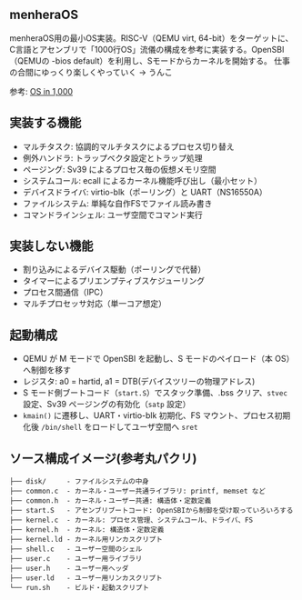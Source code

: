 ## menheraOS

menheraOS用の最小OS実装。RISC-V（QEMU virt, 64-bit）をターゲットに、C言語とアセンブリで「1000行OS」流儀の構成を参考に実装する。OpenSBI（QEMUの -bios default）を利用し、Sモードからカーネルを開始する。
仕事の合間にゆっくり楽しくやっていく -> うんこ

参考: [OS in 1,000](https://operating-system-in-1000-lines.vercel.app/ja/)

## 実装する機能

- マルチタスク: 協調的マルチタスクによるプロセス切り替え
- 例外ハンドラ: トラップベクタ設定とトラップ処理
- ページング: Sv39 によるプロセス毎の仮想メモリ空間
- システムコール: ecall によるカーネル機能呼び出し（最小セット）
- デバイスドライバ: virtio-blk（ポーリング）と UART（NS16550A）
- ファイルシステム: 単純な自作FSでファイル読み書き
- コマンドラインシェル: ユーザ空間でコマンド実行

## 実装しない機能

- 割り込みによるデバイス駆動（ポーリングで代替）
- タイマーによるプリエンプティブスケジューリング
- プロセス間通信（IPC）
- マルチプロセッサ対応（単一コア想定）

## 起動構成

- QEMU が M モードで OpenSBI を起動し、S モードのペイロード（本 OS）へ制御を移す
- レジスタ: a0 = hartid, a1 = DTB(デバイスツリーの物理アドレス)
- S モード側ブートコード（`start.S`）でスタック準備、.bss クリア、`stvec` 設定、Sv39 ページングの有効化（`satp` 設定）
- `kmain()` に遷移し、UART・virtio-blk 初期化、FS マウント、プロセス初期化後 `/bin/shell` をロードしてユーザ空間へ `sret`


## ソース構成イメージ(参考丸パクリ)

```
├── disk/     - ファイルシステムの中身
├── common.c  - カーネル・ユーザー共通ライブラリ: printf, memset など
├── common.h  - カーネル・ユーザー共通: 構造体・定数定義
├── start.S   - アセンブリブートコード: OpenSBIから制御を受け取っていろいろする
├── kernel.c  - カーネル: プロセス管理、システムコール、ドライバ、FS
├── kernel.h  - カーネル: 構造体・定数定義
├── kernel.ld - カーネル用リンカスクリプト
├── shell.c   - ユーザー空間のシェル
├── user.c    - ユーザー用ライブラリ
├── user.h    - ユーザー用ヘッダ
├── user.ld   - ユーザー用リンカスクリプト
└── run.sh    - ビルド・起動スクリプト
```





